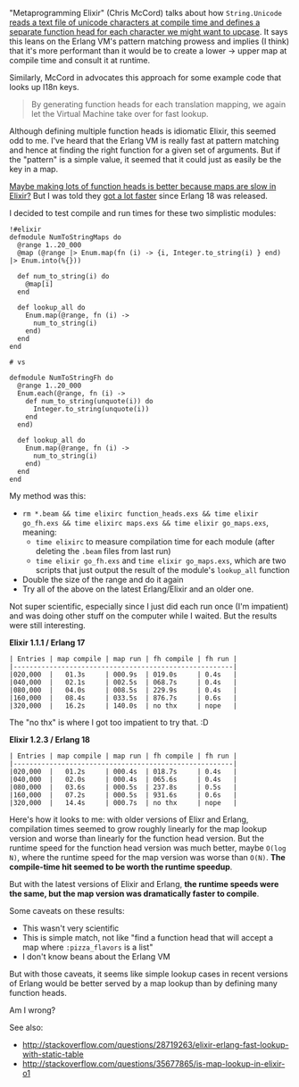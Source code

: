 "Metaprogramming Elixir" (Chris McCord) talks about how `String.Unicode` [reads a text file of unicode characters at compile time and defines a separate function head for each character we might want to upcase](https://github.com/elixir-lang/elixir/blob/5f276918ac6505693c7adca31d95e24d480f0869/lib/elixir/unicode/unicode.ex#L71-L79). It says this leans on the Erlang VM's pattern matching prowess and implies (I think) that it's more performant than it would be to create a lower -> upper map at compile time and consult it at runtime.

Similarly, McCord in advocates this approach for some example code that looks up I18n keys.

> By generating function heads for each translation mapping, we again let the Virtual Machine take over for fast lookup.

Although defining multiple function heads is idiomatic Elixir, this seemed odd to me. I've heard that the Erlang VM is really fast at pattern matching and hence at finding the right function for a given set of arguments. But if the "pattern" is a simple value, it seemed that it could just as easily be the key in a map.

[Maybe making lots of function heads is better because maps are slow in Elixir?](http://stackoverflow.com/questions/35677865/is-map-lookup-in-elixir-o1) But I was told they [got a lot faster](https://gist.github.com/BinaryMuse/bb9f2cbf692e6cfa4841) since Erlang 18 was released.

I decided to test compile and run times for these two simplistic modules:

    !#elixir
    defmodule NumToStringMaps do
      @range 1..20_000
      @map (@range |> Enum.map(fn (i) -> {i, Integer.to_string(i) } end) |> Enum.into(%{}))

      def num_to_string(i) do
        @map[i]
      end

      def lookup_all do
        Enum.map(@range, fn (i) ->
          num_to_string(i)
        end)
      end
    end
  
    # vs

    defmodule NumToStringFh do
      @range 1..20_000
      Enum.each(@range, fn (i) -> 
        def num_to_string(unquote(i)) do
          Integer.to_string(unquote(i))
        end
      end)

      def lookup_all do
        Enum.map(@range, fn (i) ->
          num_to_string(i)
        end)
      end
    end

My method was this:

- `rm *.beam && time elixirc function_heads.exs && time elixir go_fh.exs && time elixirc maps.exs && time elixir go_maps.exs`, meaning:
  - `time elixirc` to measure compilation time for each module (after deleting the `.beam` files from last run)
  - `time elixir go_fh.exs` and `time elixir go_maps.exs`, which are two scripts that just output the result of the module's `lookup_all` function
- Double the size of the range and do it again
- Try all of the above on the latest Erlang/Elixir and an older one.

Not super scientific, especially since I just did each run once (I'm impatient) and was doing other stuff on the computer while I waited. But the results were still interesting.

**Elixir 1.1.1 / Erlang 17**

    | Entries | map compile | map run | fh compile | fh run |
    |-------------------------------------------------------|
    |020,000  |   01.3s     | 000.9s  | 019.0s     | 0.4s   |
    |040,000  |   02.1s     | 002.5s  | 068.7s     | 0.4s   |
    |080,000  |   04.0s     | 008.5s  | 229.9s     | 0.4s   |
    |160,000  |   08.4s     | 033.5s  | 876.7s     | 0.6s   |
    |320,000  |   16.2s     | 140.0s  | no thx     | nope   |

The "no thx" is where I got too impatient to try that. :D

**Elixir 1.2.3 / Erlang 18**

    | Entries | map compile | map run | fh compile | fh run |
    |-------------------------------------------------------|
    |020,000  |   01.2s     | 000.4s  | 018.7s     | 0.4s   |
    |040,000  |   02.0s     | 000.4s  | 065.6s     | 0.4s   |
    |080,000  |   03.6s     | 000.5s  | 237.8s     | 0.5s   |
    |160,000  |   07.2s     | 000.5s  | 931.6s     | 0.6s   |
    |320,000  |   14.4s     | 000.7s  | no thx     | nope   |

Here's how it looks to me: with older versions of Elixr and Erlang, compilation times seemed to grow roughly linearly for the map lookup version and worse than linearly for the function head version. But the runtime speed for the function head version was much better, maybe `O(log N)`, where the runtime speed for the map version was worse than `O(N)`. **The compile-time hit seemed to be worth the runtime speedup**.

But with the latest versions of Elixir and Erlang, **the runtime speeds were the same, but the map version was dramatically faster to compile**.

Some caveats on these results:

- This wasn't very scientific
- This is simple match, not like "find a function head that will accept a map where `:pizza_flavors` is a list"
- I don't know beans about the Erlang VM

But with those caveats, it seems like simple lookup cases in recent versions of Erlang would be better served by a map lookup than by defining many function heads.

Am I wrong?

See also:
- http://stackoverflow.com/questions/28719263/elixir-erlang-fast-lookup-with-static-table
- http://stackoverflow.com/questions/35677865/is-map-lookup-in-elixir-o1
